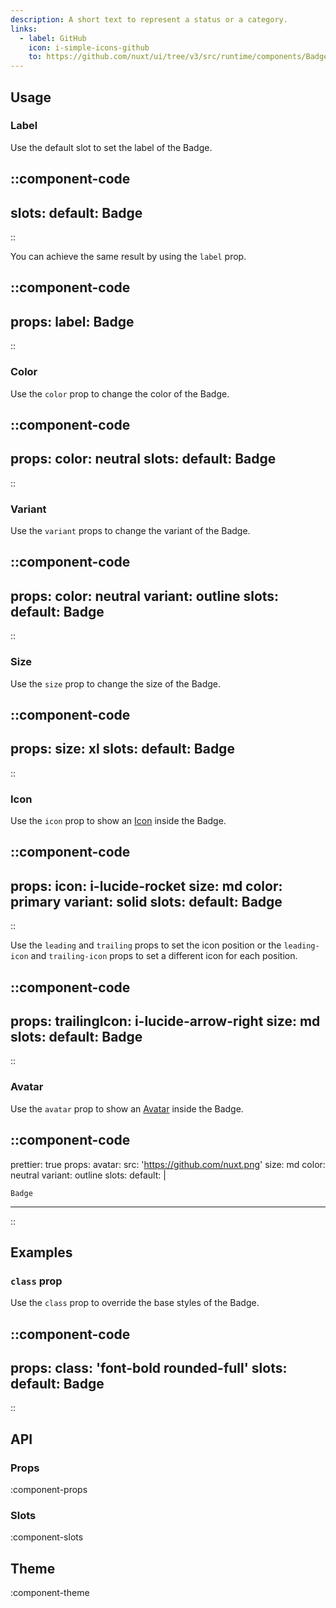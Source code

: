 ```yaml
---
description: A short text to represent a status or a category.
links:
  - label: GitHub
    icon: i-simple-icons-github
    to: https://github.com/nuxt/ui/tree/v3/src/runtime/components/Badge.vue
---
```


## Usage

### Label

Use the default slot to set the label of the Badge.

::component-code
---
slots:
  default: Badge
---
::

You can achieve the same result by using the `label` prop.

::component-code
---
props:
  label: Badge
---
::

### Color

Use the `color` prop to change the color of the Badge.

::component-code
---
props:
  color: neutral
slots:
  default: Badge
---
::

### Variant

Use the `variant` props to change the variant of the Badge.

::component-code
---
props:
  color: neutral
  variant: outline
slots:
  default: Badge
---
::

### Size

Use the `size` prop to change the size of the Badge.

::component-code
---
props:
  size: xl
slots:
  default: Badge
---
::

### Icon

Use the `icon` prop to show an [Icon](/components/icon) inside the Badge.

::component-code
---
props:
  icon: i-lucide-rocket
  size: md
  color: primary
  variant: solid
slots:
  default: Badge
---
::

Use the `leading` and `trailing` props to set the icon position or the `leading-icon` and `trailing-icon` props to set a different icon for each position.

::component-code
---
props:
  trailingIcon: i-lucide-arrow-right
  size: md
slots:
  default: Badge
---
::

### Avatar

Use the `avatar` prop to show an [Avatar](/components/avatar) inside the Badge.

::component-code
---
prettier: true
props:
  avatar:
    src: 'https://github.com/nuxt.png'
  size: md
  color: neutral
  variant: outline
slots:
  default: |

    Badge
---
::

## Examples

### `class` prop

Use the `class` prop to override the base styles of the Badge.

::component-code
---
props:
  class: 'font-bold rounded-full'
slots:
  default: Badge
---
::

## API

### Props

:component-props

### Slots

:component-slots

## Theme

:component-theme
